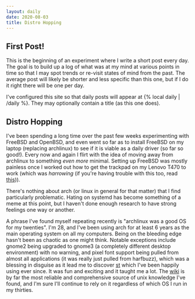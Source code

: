 ```yaml
---
layout: daily
date: 2020-08-03
title: Distro Hopping
---
```


## First Post!

This is the beginning of an experiment where I write a short post every day.
The goal is to build up a log of what was at my mind at various points in time
so that I may spot trends or re-visit states of mind from the past. The average
post will likely be shorter and less specific than this one, but if I do it right
there will be one per day.

I've configured this site so that daily posts will appear at {% local daily | /daily %}.
They may optionally contain a title (as this one does).

## Distro Hopping

I've been spending a long time over the past few weeks experimenting with FreeBSD and OpenBSD,
and even went so far as to install FreeBSD on my laptop (replacing archlinux) to see if
it is viable as a daily driver (so far so good!). Every now and again I flirt with the idea
of moving away from archlinux to something _even more_ minimal. Setting up FreeBSD was mostly
painless once I worked out how to get the trackpad on my Lenovo T470 to work (which was _harrowing_
(if you're having trouble with this too, read [this](https://github.com/stevebob/dotfiles/blob/master/README.FreeBSD.md))).

There's nothing about arch
(or linux in general for that matter) that I find particularly problematic. Hating on systemd
has become something of a meme at this point, but I haven't done enough research to have strong
feelings one way or another.

A phrase I've found myself repeating recently is "archlinux was a good OS for my twenties".
I'm 28, and I've been using arch for at least 6 years as the main operating system on all my
computers. Being on the bleeding edge hasn't been as chaotic as one might think. Notable
exceptions include gnome2 being upgraded to gnome3 (a completely different
desktop environment) with no warning, and pixel font support being pulled from almost all applications
(it was really just pulled from harfbuzz), which was a blessing in disguise as it lead me to discover
[st](http://st.suckless.org/) which I've been happily using ever since.
It was fun and exciting and it taught me a lot. The [wiki](https://wiki.archlinux.org/) is by far the
most reliable and comprehensive source of unix knowledge I've found, and I'm sure I'll continue to rely
on it regardless of which OS I run in my thirties.
